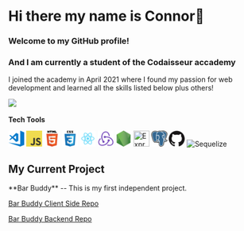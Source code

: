 <h1>Hi there my name is Connor👋</h1>

### Welcome to my GitHub profile!

<h3>And I am currently a student of the Codaisseur accademy</h3>
<p>I joined the academy in April 2021 where I found my passion for web development and learned all the skills listed below plus others!  </p>
<a href="https://www.linkedin.com/in/connor-young-24b309183/"><img src="https://img.shields.io/badge/LinkedIn-0077B5?style=for-the-badge&logo=linkedin&logoColor=white"></img></a>

**Tech Tools**<br>

<p align="left">

<img height="32" width="32" title="visual studio code" src="https://raw.githubusercontent.com/github/explore/80688e429a7d4ef2fca1e82350fe8e3517d3494d/topics/visual-studio-code/visual-studio-code.png" /> <img height="32" width="32" title="javascript" src="https://raw.githubusercontent.com/github/explore/80688e429a7d4ef2fca1e82350fe8e3517d3494d/topics/javascript/javascript.png" />
<img height="32" width="32" title="html" src="https://raw.githubusercontent.com/github/explore/80688e429a7d4ef2fca1e82350fe8e3517d3494d/topics/html/html.png" />
<img height="32" width="32" title="css" src="https://raw.githubusercontent.com/github/explore/80688e429a7d4ef2fca1e82350fe8e3517d3494d/topics/css/css.png" />
<img height="32" width="32" title="react" src="https://raw.githubusercontent.com/github/explore/80688e429a7d4ef2fca1e82350fe8e3517d3494d/topics/react/react.png" />
<img height="32" width="32" title="redux" src="https://raw.githubusercontent.com/github/explore/80688e429a7d4ef2fca1e82350fe8e3517d3494d/topics/redux/redux.png" />
<img height="32" width="32" title="nodejs" src="https://raw.githubusercontent.com/github/explore/80688e429a7d4ef2fca1e82350fe8e3517d3494d/topics/nodejs/nodejs.png" />
<img height="32" width="32" title="Express" src="https://avatars1.githubusercontent.com/u/5658226?s=200&amp;v=4" />
<img height="32" width="32" title="postgresql" src="https://raw.githubusercontent.com/github/explore/80688e429a7d4ef2fca1e82350fe8e3517d3494d/topics/postgresql/postgresql.png" /> <img height="32" width="32" title="github" src="https://raw.githubusercontent.com/github/explore/78df643247d429f6cc873026c0622819ad797942/topics/github/github.png" />
<img height="32" widht="32" title="Sequelize" src="https://avatars1.githubusercontent.com/u/3591786?s=200&amp;v=4" />
  
  <h2>My Current Project</h2>
  **Bar Buddy** -- This is my first independent project.

[Bar Buddy Client Side Repo](https://github.com/TheCrazedLime/Bar-Buddy-client)

[Bar Buddy Backend Repo](https://github.com/TheCrazedLime/Bar-Buddy-server)

<!-- [Bar Buddy site](https://bar-buddy.netlify.app/) -->
